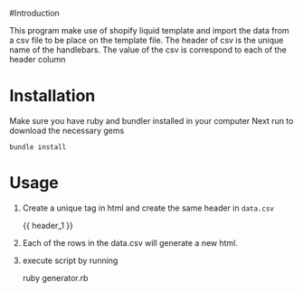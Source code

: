 #Introduction

This program make use of shopify liquid template and import the data from a csv file to be place on the template file.
The header of csv is the unique name of the handlebars.
The value of the csv is correspond to each of the header column

# Installation

Make sure you have ruby and bundler installed in your computer
Next run to download the necessary gems

    bundle install

# Usage

1. Create a unique tag in html and create the same header in `data.csv`

    {{ header_1 }}

2. Each of the rows in the data.csv will generate a new html.

3. execute script by running

    ruby generator.rb
